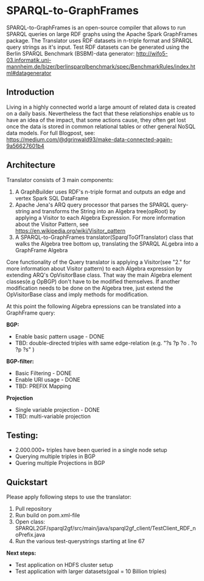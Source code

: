 # SPARQL-to-GraphFrames
SPARQL-to-GraphFrames is an open-source compiler that allows to run SPARQL queries on large RDF graphs using the Apache Spark GraphFrames package.
The Translator uses RDF datasets in n-triple format and SPARQL query strings as it's input. Test RDF datasets can be generated using the Berlin SPARQL Benchmark (BSBM)-data generator:
http://wifo5-03.informatik.uni-mannheim.de/bizer/berlinsparqlbenchmark/spec/BenchmarkRules/index.html#datagenerator


Introduction
---
Living in a highly connected world a large amount of related data is created on a daily basis. Nevertheless the fact that these relationships enable us to have an idea of the impact, that some actions cause, they often get lost once the data is stored in common relational tables or other general NoSQL data models.
For full Blogpost, see:
https://medium.com/@dgrinwald93/make-data-connected-again-9a56627601b4

Architecture
---
Translator consists of 3 main components:
1. A GraphBuilder uses RDF's n-triple format and outputs an edge and vertex Spark SQL DataFrame
2. Apache Jena's ARQ query processor that parses the SPARQL query-string and transforms the String into an Algebra tree(opRoot) by applying a Visitor to each Algebra Expression. For more information about the Visitor Pattern, see https://en.wikipedia.org/wiki/Visitor_pattern
3. A SPARQL-to-GraphFrames translator(SparqlToGfTranslator) class that walks the Algebra tree bottom up, translating the SPARQL ALgebra into a GraphFrame Algebra

Core functionality of the Query translator is applying a Visitor(see "2." for more information about Visitor pattern) to each Algebra expression by extending ARQ's OpVisitorBase class. That way the main Algebra element classes(e.g OpBGP) don't have to be modified themselves.
If another modification needs to be done on the Algebra tree, just extend the OpVisitorBase class and imply methods for modification.

At this point the following Algebra epressions can be translated into a GraphFrame query:

**BGP:**

* Enable basic pattern usage - DONE
* TBD: double-directed triples with same edge-relation (e.g. "?s ?p ?o . ?o ?p ?s" )

**BGP-filter:**

* Basic Filtering - DONE
* Enable URI usage - DONE
* TBD: PREFIX Mapping 

**Projection**

* Single variable projection - DONE
* TBD: multi-variable projection

Testing:
---
* 2.000.000+ triples have been queried in a single node setup 
* Querying multiple triples in BGP
* Quering multiple Projections in BGP

Quickstart
---
Please apply following steps to use the translator:

1. Pull repository
2. Run build on pom.xml-file
3. Open class: SPARQL2GF/sparql2gf/src/main/java/sparql2gf_client/TestClient_RDF_noPrefix.java 
4. Run the various test-querystrings starting at line 67

**Next steps:**

* Test application on HDFS cluster setup
* Test application with larger datasets(goal = 10 Billion triples)










